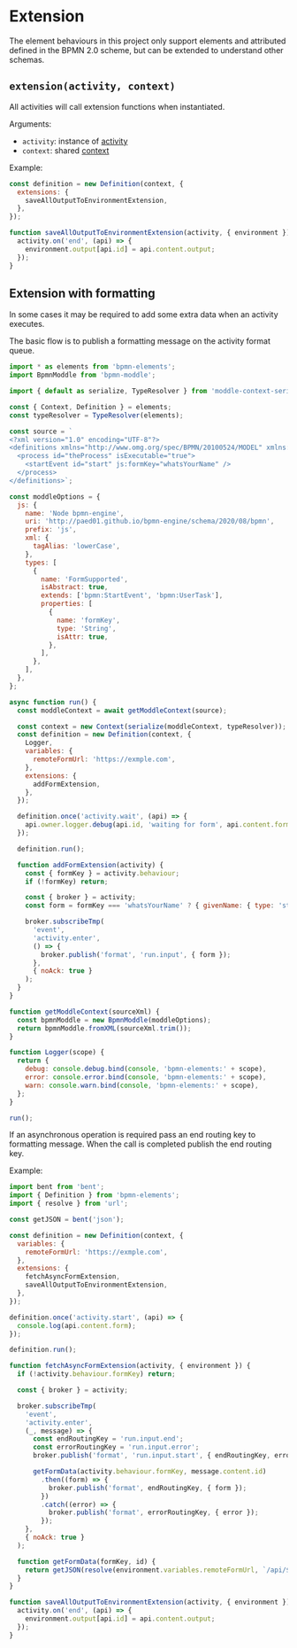 # Extension

The element behaviours in this project only support elements and attributed defined in the BPMN 2.0 scheme, but can be extended to understand other schemas.

## `extension(activity, context)`

All activities will call extension functions when instantiated.

Arguments:

- `activity`: instance of [activity](/docs/Activity.md)
- `context`: shared [context](/docs/Context.md)

Example:

```js
const definition = new Definition(context, {
  extensions: {
    saveAllOutputToEnvironmentExtension,
  },
});

function saveAllOutputToEnvironmentExtension(activity, { environment }) {
  activity.on('end', (api) => {
    environment.output[api.id] = api.content.output;
  });
}
```

## Extension with formatting

In some cases it may be required to add some extra data when an activity executes.

The basic flow is to publish a formatting message on the activity format queue.

```javascript
import * as elements from 'bpmn-elements';
import BpmnModdle from 'bpmn-moddle';

import { default as serialize, TypeResolver } from 'moddle-context-serializer';

const { Context, Definition } = elements;
const typeResolver = TypeResolver(elements);

const source = `
<?xml version="1.0" encoding="UTF-8"?>
<definitions xmlns="http://www.omg.org/spec/BPMN/20100524/MODEL" xmlns:js="http://paed01.github.io/bpmn-engine/schema/2020/08/bpmn">
  <process id="theProcess" isExecutable="true">
    <startEvent id="start" js:formKey="whatsYourName" />
  </process>
</definitions>`;

const moddleOptions = {
  js: {
    name: 'Node bpmn-engine',
    uri: 'http://paed01.github.io/bpmn-engine/schema/2020/08/bpmn',
    prefix: 'js',
    xml: {
      tagAlias: 'lowerCase',
    },
    types: [
      {
        name: 'FormSupported',
        isAbstract: true,
        extends: ['bpmn:StartEvent', 'bpmn:UserTask'],
        properties: [
          {
            name: 'formKey',
            type: 'String',
            isAttr: true,
          },
        ],
      },
    ],
  },
};

async function run() {
  const moddleContext = await getModdleContext(source);

  const context = new Context(serialize(moddleContext, typeResolver));
  const definition = new Definition(context, {
    Logger,
    variables: {
      remoteFormUrl: 'https://exmple.com',
    },
    extensions: {
      addFormExtension,
    },
  });

  definition.once('activity.wait', (api) => {
    api.owner.logger.debug(api.id, 'waiting for form', api.content.form);
  });

  definition.run();

  function addFormExtension(activity) {
    const { formKey } = activity.behaviour;
    if (!formKey) return;

    const { broker } = activity;
    const form = formKey === 'whatsYourName' ? { givenName: { type: 'string' } } : { age: { type: 'int' } };

    broker.subscribeTmp(
      'event',
      'activity.enter',
      () => {
        broker.publish('format', 'run.input', { form });
      },
      { noAck: true }
    );
  }
}

function getModdleContext(sourceXml) {
  const bpmnModdle = new BpmnModdle(moddleOptions);
  return bpmnModdle.fromXML(sourceXml.trim());
}

function Logger(scope) {
  return {
    debug: console.debug.bind(console, 'bpmn-elements:' + scope),
    error: console.error.bind(console, 'bpmn-elements:' + scope),
    warn: console.warn.bind(console, 'bpmn-elements:' + scope),
  };
}

run();
```

If an asynchronous operation is required pass an end routing key to formatting message. When the call is completed publish the end routing key.

Example:

```js
import bent from 'bent';
import { Definition } from 'bpmn-elements';
import { resolve } from 'url';

const getJSON = bent('json');

const definition = new Definition(context, {
  variables: {
    remoteFormUrl: 'https://exmple.com',
  },
  extensions: {
    fetchAsyncFormExtension,
    saveAllOutputToEnvironmentExtension,
  },
});

definition.once('activity.start', (api) => {
  console.log(api.content.form);
});

definition.run();

function fetchAsyncFormExtension(activity, { environment }) {
  if (!activity.behaviour.formKey) return;

  const { broker } = activity;

  broker.subscribeTmp(
    'event',
    'activity.enter',
    (_, message) => {
      const endRoutingKey = 'run.input.end';
      const errorRoutingKey = 'run.input.error';
      broker.publish('format', 'run.input.start', { endRoutingKey, errorRoutingKey });

      getFormData(activity.behaviour.formKey, message.content.id)
        .then((form) => {
          broker.publish('format', endRoutingKey, { form });
        })
        .catch((error) => {
          broker.publish('format', errorRoutingKey, { error });
        });
    },
    { noAck: true }
  );

  function getFormData(formKey, id) {
    return getJSON(resolve(environment.variables.remoteFormUrl, `/api/${formKey}?id=${encodeURIComponent(id)}`));
  }
}

function saveAllOutputToEnvironmentExtension(activity, { environment }) {
  activity.on('end', (api) => {
    environment.output[api.id] = api.content.output;
  });
}
```

